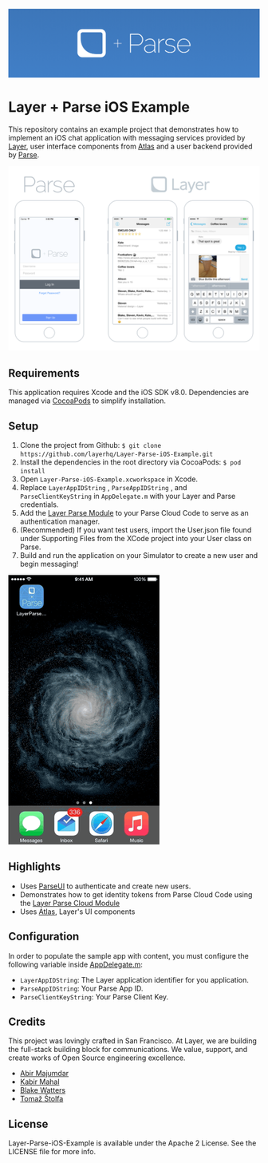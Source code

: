 ![Atlas+Parse Header](Assets/Atlas-Layer-Parse-github-header.png)

# Layer + Parse iOS Example

This repository contains an example project that demonstrates how to implement an iOS chat application with messaging services provided by [Layer](https://layer.com), user interface components from [Atlas](https://github.com/layerhq/Atlas-iOS) and a user backend provided by [Parse](http://parse.com).

![Atlas+Parse Image](Assets/Atlas-Layer-Parse-github.png)

## Requirements

This application requires Xcode and the iOS SDK v8.0. Dependencies are managed via [CocoaPods](http://cocoapods.org/) to simplify installation.

## Setup

1. Clone the project from Github: `$ git clone https://github.com/layerhq/Layer-Parse-iOS-Example.git`
2. Install the dependencies in the root directory via CocoaPods: `$ pod install`
3. Open `Layer-Parse-iOS-Example.xcworkspace` in Xcode.
4. Replace `LayerAppIDString` , `ParseAppIDString` , and `ParseClientKeyString` in `AppDelegate.m` with your Layer and Parse credentials.
5. Add the [Layer Parse Module](https://github.com/layerhq/layer-parse-module) to your Parse Cloud Code to serve as an authentication manager.
6. (Recommended) If you want test users, import the User.json file found under Supporting Files from the XCode project into your User class on Parse.
7. Build and run the application on your Simulator to create a new user and begin messaging!

![Atlas+Parse Gif](Assets/Atlas-Layer-Parse-messenger-github.gif)

## Highlights

* Uses [ParseUI](https://github.com/ParsePlatform/ParseUI-iOS) to authenticate and create new users.
* Demonstrates how to get identity tokens from Parse Cloud Code using the [Layer Parse Cloud Module](https://github.com/layerhq/layer-parse-module)
* Uses [Atlas](https://atlas.layer.com), Layer's UI components

## Configuration

In order to populate the sample app with content, you must configure the following variable inside [AppDelegate.m](Code/AppDelegate.m):

* `LayerAppIDString`: The Layer application identifier for you application.
* `ParseAppIDString`: Your Parse App ID.
* `ParseClientKeyString`: Your Parse Client Key.

## Credits

This project was lovingly crafted in San Francisco. At Layer, we are building the full-stack building block for communications. We value, support, and create works of Open Source engineering excellence.

* [Abir Majumdar](http://github.com/maju6406)
* [Kabir Mahal](https://github.com/kmahal/)
* [Blake Watters](https://github.com/blakewatters)
* [Tomaž Štolfa](https://twitter.com/tomazstolfa)

## License

Layer-Parse-iOS-Example is available under the Apache 2 License. See the LICENSE file for more info.
